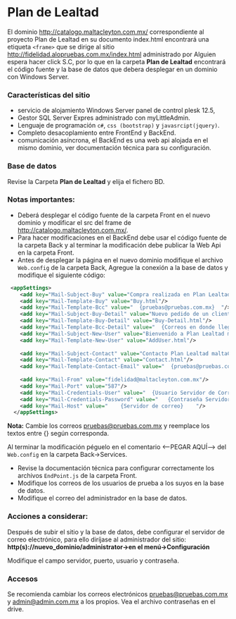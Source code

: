 # Plan de Lealtad

El dominio http://catalogo.maltacleyton.com.mx/ correspondiente al proyecto Plan de Lealtad en su documento index.html encontrará una etiqueta `<frame>` que se dirige al sitio http://fidelidad.alopruebas.com.mx/index.html administrado por Alguien espera hacer click S.C, por lo que en la carpeta **Plan de Lealtad** encontrará el código fuente y la base de datos que debera desplegar en un dominio con Windows Server.

### Características del sitio

- servicio de alojamiento Windows Server panel de control plesk 12.5,
- Gestor SQL Server Expres administrado con myLittleAdmin.
- Lenguaje de programación `c#`, `css (bootstrap)` y `javasrcipt(jquery)`.
- Completo desacoplamiento entre FrontEnd y BackEnd.
- comunicación asíncrona, el BackEnd es una web api alojada en el mismo dominio, ver documentación técnica para su configuración.

### Base de datos
Revise la Carpeta **Plan de Lealtad** y elija el fichero BD.

### Notas importantes:

- Deberá desplegar el código fuente de la carpeta Front en el nuevo dominio y modificar el src del frame de http://catalogo.maltacleyton.com.mx/.
- Para hacer modificaciones en el BackEnd debe usar el código fuente de la carpeta Back y al terminar la modificación debe publicar la Web Api en la carpeta Front.
- Antes de desplegar la página en el nuevo dominio modifique el archivo `Web.config` de la carpeta Back, Agregue la conexión a la base de datos y modifique el siguiente código:
```xml
 <appSettings>
    <add key="Mail-Subject-Buy" value="Compra realizada en Plan Lealtad maltaCleyton. "/>
    <add key="Mail-Template-Buy" value="Buy.html"/>
    <add key="Mail-Template-Bcc" value="  {pruebas@pruebas.com.mx}  "/>
    <add key="Mail-Subject-Buy-Detail" value="Nuevo pedido de un cliente. "/>
    <add key="Mail-Template-Buy-Detail" value="Buy-Detail.html"/>
    <add key="Mail-Template-Bcc-Detail" value="  {Correos en donde llegarán los correos de detalles de compra}  "/>
    <add key="Mail-Subject-New-User" value="Bienvenido a Plan Lealtad maltaCleyton"/>
    <add key="Mail-Template-New-User" value="AddUser.html"/>
    
    <add key="Mail-Subject-Contact" value="Contacto Plan Lealtad maltaCleyton"/>
    <add key="Mail-Template-Contact" value="Contact.html"/>
    <add key="Mail-Template-Contact-Email" value="  {pruebas@pruebas.com.mx}  "/>
	  
    <add key="Mail-From" value="fidelidad@maltacleyton.com.mx"/>
    <add key="Mail-Port" value="587"/>
    <add key="Mail-Credentials-User" value="  {Usuario Servidor de Correo}  "/>
    <add key="Mail-Credentials-Password" value="   {Contraseña Servidor de Correo}  "/>
    <add key="Mail-Host" value="    {Servidor de correo}    "/>
  </appSettings>
```
**Nota:** Cambie los correos pruebas@pruebas.com.mx y reemplace los textos entre {} según corresponda.

Al terminar la modificación péguelo en el comentario <--PEGAR AQUÍ--> del `Web.config` en la carpeta Back->Services.
- Revise la documentación técnica para configurar correctamente los archivos `EndPoint.js` de la carpeta Front.
- Modifique los correos de los usuarios de prueba a los suyos en la base de datos.
- Modifique el correo del administrador en la base de datos.

### Acciones a considerar:

Después de subir el sitio y la base de datos, debe configurar el servidor de correo electrónico, para ello diríjase al administrador del sitio: 
**http(s)://nuevo_dominio/administrator->en el menú->Configuración**

Modifique el campo servidor, puerto, usuario y contraseña.
 
### Accesos 
Se recomienda cambiar los correos electrónicos pruebas@pruebas.com.mx y admin@admin.com.mx a los propios.
Vea el archivo contraseñas en el drive.

